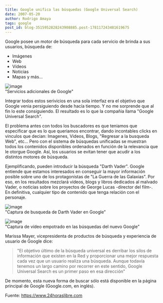 ```yaml
---
title: Google unifica las búsquedas (Google Universal Search)
date: 2007-05-20
author: Rodrigo Amaya
tags: google
post_id: blog-3515952828243908885.post-178117243481619675
---
```


Google posee un motor de búsqueda para cada servicio de brinda a sus usuarios, búsqueda de:

- Imágenes
- Web
- Vídeos
- Noticias
- Mapas
y más...

![image](https://bp2.blogger.com/_ayvorITawE4/RlC3FKos2nI/AAAAAAAAAXE/10_q1EnYCOs/s400/ymas.jpg)    
"Servicios adicionales de
Google"

Integrar todos estos serivicios en una sola interfaz era el objetivo que Google venia persiguiendo desde hacía tiempo. Y no me sorprende que al fin lo este consiguiendo. El resultado es lo que la compañia llama "Google Universal Search".

El problema antes con todos los buscadores es que teniamos que especificar que es lo que queriamos encontrar, dando incontables clicks en vinculos que decian: Imagenes, Videos, Blogs, "Regresar a la busqueda Web", etc... Pero con el sistema de búsquedas unificadas se muestran todos los contenidos disponibles ordenados en función de la relevancia que le otorgue Google. Así, los usuarios se evitan tener que acudir a los distintos motores de búsqueda.

Ejemplificando, pueden introducir la búsqueda "Darth Vader". Google entiende que estamos interesados en conseguir la mayor información posible sobre uno de los protagonistas de "La Guerra de las Galaxias". Por eso, en los resultados mezclará vídeos, blogs y libros dedicados al malvado Vader, o noticias sobre los proyectos de George Lucas -director del film-. En definitiva, cualquier tipo de contenido que tenga relación con el personaje.

![image](https://bp3.blogger.com/_ayvorITawE4/RlC4maos2oI/AAAAAAAAAXM/xVoFPFYpGe8/s320/googledarthvader.jpg)    
"Captura de busqueda de
Darth Vader en Google"

![image](https://bp1.blogger.com/_ayvorITawE4/RlC486os2pI/AAAAAAAAAXU/Y-jotxIadlI/s320/googledarthvaderexpanded.jpg)    
"Captura de vídeo empotrado
en las búsquedas del nuevo Google"

Marissa Mayer, vicepresidenta de productos de búsqueda y experiencia de usuario de Google dice:

> "El objetivo
> último de la búsqueda universal es derribar los silos de información que existen en la Red y
> proporcionar una mejor respuesta cada vez que un usuario realiza una búsqueda. Aunque todavía
> tenemos un largo camino por recorrer en este sentido, Google Universal Search es un primer
> paso en esa dirección"

De momento, esta nueva forma de buscar sólo está disponible en la página principal de Google (Google.com, en inglés).

Fuente: https://www.24horaslibre.com